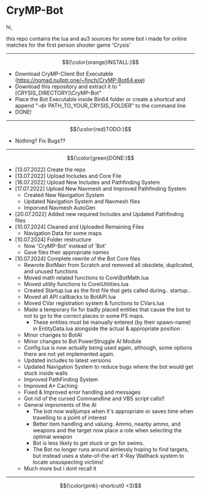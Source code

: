 # CryMP-Bot

hi,

this repo contains the lua and au3 sources for some bot i made for online matches for the first person shooter game 'Crysis'

---------------------------
$${\color{orange}INSTALL:}$$
  - Download CryMP-Client Bot Executable (https://nomad.nullptr.one/~finch/CryMP-Bot64.exe)
  - Download this repository and extract it to "[CRYSIS_DIRECTORY]\CryMP-Bot"
  - Place the Bot Executable inside Bin64 folder or create a shortcut and append "-dir PATH_TO_YOUR_CRYSIS_FOLDER" to the command line
  - DONE!
    
---------------------------

$${\color{red}TODO:}$$
  + Nothing? Fix Bugs??

---------------------------
$${\color{green}DONE:}$$
  * [13.07.2022] Create the repo
  * [13.07.2022] Upload Includes and Core File
  * [16.07.2022] Upload New Includes and Pathfinding System
  * [17.07.2022] Upload New Navmesh and Improved Pathfinding System
    * Created New Navigation System
    * Updated Navigation System and Navmesh files
    * Imporved Navmesh AutoGen
  * [20.07.2022] Added new required Includes and Updated Pathfinding files
  * [10.07.2024] Cleaned and Uploaded Remaining Files
    * Navigation Data for some maps
  * [10.07.2024] Folder restructure
    * Now 'CryMP-Bot' instead of 'Bot'
    * Gave files their appropriate names
  * [10.07.2024] Complete rewrite of the Bot Core files
    * Rewrote BotMain from Scratch and removed all obsolete, duplicated, and unused functions
    * Moved math related functions to Core\BotMath.lua
    * Moved utility functions to Core\Utilities.lua
    * Created Startup.lua as the first file that gets called during.. startup..
    * Moved all API callbacks to BotAPI.lua
    * Moved CVar registration system & functions to CVars.lua
    * Made a temporary fix for badly placed entities that cause the bot to not to go to the correct places in some PS maps.
      - These entities must be manually entered (by their spawn-name) in EntityData.lua alongside the actual & appropriate position
    * Minor changes to BotAI
    * Minor changes to Bot PowerStruggle AI Module
    * Config.lua is now actually being used again, although, some options there are not yet implemented again.
    * Updated includes to latest versions
    * Updated Navigation System to reduce bugs where the bot would get stuck inside walls
    * Improved PathFinding System
    * Improved A* Caching
    * Fixed & Improved error handling and messages
    * Got rid of the cursed Commandline and VBS script calls!!
    * General improments of the AI
      - The bot now walljumps when it's appropriate or saves time when travelling to a point of interest
      - Better item handling and valuing. Ammo, nearby ammo, and weapons and the target now place a role when selecting the optimal weapon
      - Bot is less likely to get stuck or go for swims.
      - The Bot no longer runs around aimlessly hoping to find targets, but instead uses a state-of-the-art X-Ray Wallhack system to locate unsuspecting victims!
    * Much more but i dont recall it
  
---------------------------
$${\color{pink}-shortcut0 <3}$$

